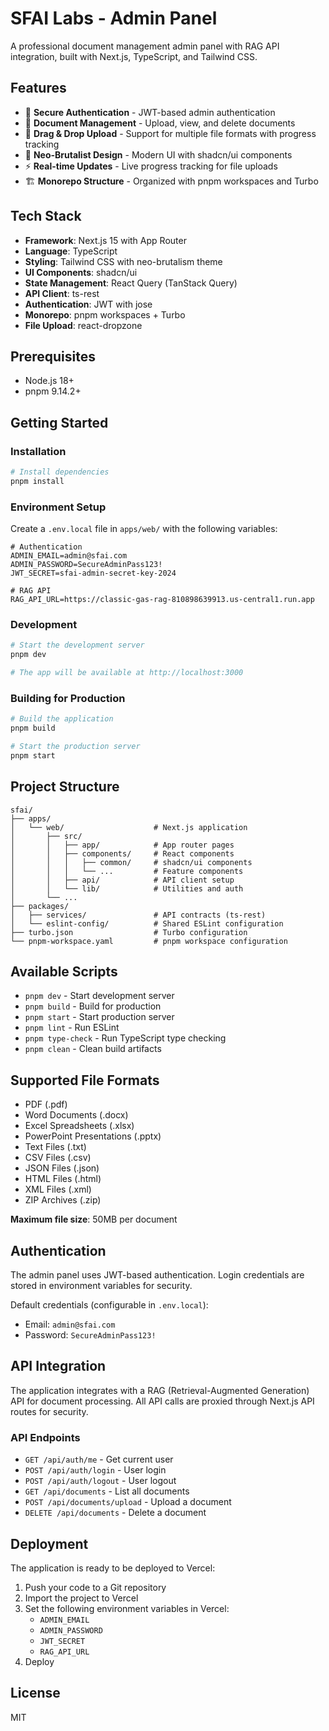 # SFAI Labs - Admin Panel

A professional document management admin panel with RAG API integration, built with Next.js, TypeScript, and Tailwind CSS.

## Features

- 🔐 **Secure Authentication** - JWT-based admin authentication
- 📄 **Document Management** - Upload, view, and delete documents
- 🎯 **Drag & Drop Upload** - Support for multiple file formats with progress tracking
- 🎨 **Neo-Brutalist Design** - Modern UI with shadcn/ui components
- ⚡ **Real-time Updates** - Live progress tracking for file uploads
- 🏗️ **Monorepo Structure** - Organized with pnpm workspaces and Turbo

## Tech Stack

- **Framework**: Next.js 15 with App Router
- **Language**: TypeScript
- **Styling**: Tailwind CSS with neo-brutalism theme
- **UI Components**: shadcn/ui
- **State Management**: React Query (TanStack Query)
- **API Client**: ts-rest
- **Authentication**: JWT with jose
- **Monorepo**: pnpm workspaces + Turbo
- **File Upload**: react-dropzone

## Prerequisites

- Node.js 18+
- pnpm 9.14.2+

## Getting Started

### Installation

```bash
# Install dependencies
pnpm install
```

### Environment Setup

Create a `.env.local` file in `apps/web/` with the following variables:

```env
# Authentication
ADMIN_EMAIL=admin@sfai.com
ADMIN_PASSWORD=SecureAdminPass123!
JWT_SECRET=sfai-admin-secret-key-2024

# RAG API
RAG_API_URL=https://classic-gas-rag-810898639913.us-central1.run.app
```

### Development

```bash
# Start the development server
pnpm dev

# The app will be available at http://localhost:3000
```

### Building for Production

```bash
# Build the application
pnpm build

# Start the production server
pnpm start
```

## Project Structure

```
sfai/
├── apps/
│   └── web/                    # Next.js application
│       ├── src/
│       │   ├── app/            # App router pages
│       │   ├── components/     # React components
│       │   │   ├── common/     # shadcn/ui components
│       │   │   └── ...         # Feature components
│       │   ├── api/            # API client setup
│       │   └── lib/            # Utilities and auth
│       └── ...
├── packages/
│   ├── services/               # API contracts (ts-rest)
│   └── eslint-config/          # Shared ESLint configuration
├── turbo.json                  # Turbo configuration
└── pnpm-workspace.yaml         # pnpm workspace configuration
```

## Available Scripts

- `pnpm dev` - Start development server
- `pnpm build` - Build for production
- `pnpm start` - Start production server
- `pnpm lint` - Run ESLint
- `pnpm type-check` - Run TypeScript type checking
- `pnpm clean` - Clean build artifacts

## Supported File Formats

- PDF (.pdf)
- Word Documents (.docx)
- Excel Spreadsheets (.xlsx)
- PowerPoint Presentations (.pptx)
- Text Files (.txt)
- CSV Files (.csv)
- JSON Files (.json)
- HTML Files (.html)
- XML Files (.xml)
- ZIP Archives (.zip)

**Maximum file size**: 50MB per document

## Authentication

The admin panel uses JWT-based authentication. Login credentials are stored in environment variables for security.

Default credentials (configurable in `.env.local`):
- Email: `admin@sfai.com`
- Password: `SecureAdminPass123!`

## API Integration

The application integrates with a RAG (Retrieval-Augmented Generation) API for document processing. All API calls are proxied through Next.js API routes for security.

### API Endpoints

- `GET /api/auth/me` - Get current user
- `POST /api/auth/login` - User login
- `POST /api/auth/logout` - User logout
- `GET /api/documents` - List all documents
- `POST /api/documents/upload` - Upload a document
- `DELETE /api/documents` - Delete a document

## Deployment

The application is ready to be deployed to Vercel:

1. Push your code to a Git repository
2. Import the project to Vercel
3. Set the following environment variables in Vercel:
   - `ADMIN_EMAIL`
   - `ADMIN_PASSWORD`
   - `JWT_SECRET`
   - `RAG_API_URL`
4. Deploy

## License

MIT